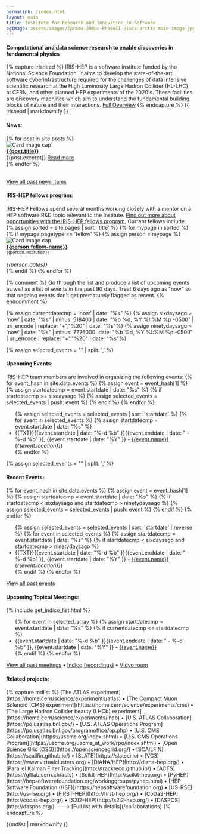 ```yaml
---
permalink: /index.html
layout: main
title: Institute for Research and Innovation in Software
bgimage: assets/images/Tprime-200pu-PhaseII-black-arctic-main-image.jpg
---
```


<div class="mainpage-all">
<div class="mainpage-main mainpage-container">
<div class="mainpage-intro mainpage-core">

<h4>Computational and data science research to enable discoveries in fundamental physics</h4>

{% capture irishead %}
IRIS-HEP is a software institute funded by the National Science Foundation. It aims to develop the state-of-the-art software cyberinfrastructure required for the challenges of data intensive scientific research at the High Luminosity Large Hadron Collider (HL-LHC) at CERN, and other planned HEP experiments of the 2020's. These facilities are discovery machines which aim to understand the fundamental building blocks of nature and their interactions. [Full Overview](/about/overview.html)
{% endcapture %}
{{ irishead | markdownify }}

</div>

<div class="mainpage-news mainpage-core">
<h4>News:</h4>

<div class="container-fluid">
  <div class="row">
    {% for post in site.posts %}
       <div class="card" style="width: 22rem;">
          <img class="card-img-top" src="{{post.postimage}}" alt="Card image cap">
          <div class="card-body d-flex flex-column">
            <div class="card-text">
               <b><a href="{{post.url}}">{{post.title}}</a></b>
            </div>
            <div class="card-text">{{post.excerpt}} <a href="{{post.url}}">Read more</a></div>
          </div>
       </div>
    {% endfor %}
  </div>
  <br>
</div>

<a href="/news.html">View all past news items</a>
</div>

<div class="mainpage-fellows mainpage-core">
<h4>IRIS-HEP fellows program:</h4>
IRIS-HEP Fellows spend several months working closely with a mentor on 
a HEP software R&D topic relevant to the Institute. 
<a href="/fellows.html">Find out more about opportunities with the IRIS-HEP fellows program.</a> Current fellows include:

<div class="container-fluid">
  <div class="row">
    {% assign sorted = site.pages | sort: 'title' %}
    {% for mypage in sorted %}
      {% if mypage.pagetype == 'fellow' %} 
         {% assign person = mypage %}
         <div class="card" style="width: 12rem;">
            <img class="card-img-top" src="{{person.photo}}" alt="Card image cap">
            <div class="card-body d-flex flex-column">
              <div class="card-text">
                 <b><a href="{{person.permalink}}">{{person.fellow-name}}</a></b><br>
                 <small>{{person.institution}}</small><br><br>
              </div>
              <div class="card-text mt-auto"><i>{{person.dates}}</i><br></div>
            </div>
         </div>
      {% endif %}
    {% endfor %}
  </div>
</div>
</div>
</div>

<div class="mainpage-sidebar mainpage-container">
<div class="mainpage-events manipage-core">

{% comment %}
Go through the list and produce a list of upcoming events as well as a 
list of events in the past 90 days. Treat 6 days ago as "now" so that
ongoing events don't get prematurely flagged as recent.
{% endcomment %}

{% assign currentdatecmp = 'now' | date: "%s" %}
{% assign sixdaysago = 'now' | date: "%s" | minus: 518400 | date: "%b %d, %Y %I:%M %p -0500" | uri_encode | replace: "+","%20" | date: "%s"%}
{% assign ninetydaysago = 'now' | date: "%s" | minus: 7776000| date: "%b %d, %Y %I:%M %p -0500" | uri_encode | replace: "+","%20" | date: "%s"%}

{% assign selected_events = "" | split: ',' %}
<h4>Upcoming Events:</h4>
IRIS-HEP team members are involved in organizing the following events:
{% for event_hash in site.data.events %}
  {% assign event = event_hash[1] %}
  {% assign startdatecmp = event.startdate | date: "%s" %}
  {% if startdatecmp >= sixdaysago %} 
     {% assign selected_events = selected_events | push: event %}
  {% endif %}
{% endfor %}

<ul>
{% assign selected_events = selected_events | sort: 'startdate' %}
{% for event in selected_events %}
  {% assign startdatecmp = event.startdate | date: "%s" %}
  <li> {{TXT}}{{event.startdate | date: "%-d %b" }}{{event.enddate | date: " - %-d %b" }}, {{event.startdate | date: "%Y" }} - <a href="{{event.meetingurl}}">{{event.name}}</a> (<i>{{event.location}}</i>)</li>
{% endfor %}
</ul>

{% assign selected_events = "" | split: ',' %}
<h4>Recent Events:</h4>
{% for event_hash in site.data.events  %}
  {% assign event = event_hash[1] %}
  {% assign startdatecmp = event.startdate | date: "%s" %}
  {% if startdatecmp < sixdaysago and startdatecmp > ninetydaysago %}
     {% assign selected_events = selected_events | push: event %}
  {% endif %}
{% endfor %}

<ul>
{% assign selected_events = selected_events | sort: 'startdate' | reverse %}
{% for event in selected_events  %}
  {% assign startdatecmp = event.startdate | date: "%s" %}
  {% if startdatecmp < sixdaysago and startdatecmp > ninetydaysago %}
  <li> {{TXT}}{{event.startdate | date: "%-d %b" }}{{event.enddate | date: " - %-d %b" }}, {{event.startdate | date: "%Y" }} - <a href="{{event.meetingurl}}">{{event.name}}</a> (<i>{{event.location}}</i>)</li>
  {% endif %}
{% endfor %}
</ul>
<a href="/events.html">View all past events</a>
</div>

<div class="mainpage-topical mainpage-core">

<h4>Upcoming Topical Meetings:</h4>
{% include get_indico_list.html %}
<ul>
{% for event in selected_array %}
  {% assign startdatecmp = event.startdate | date: "%s" %}
  {% if currentdatecmp <= startdatecmp %}
    <li>{{event.startdate | date: "%-d %b" }}{{event.enddate | date: " - %-d %b" }}, {{event.startdate | date: "%Y" }} - <a href="{{event.meetingurl}}">{{event.name}}</a></li>
  {% endif %}
{% endfor %}
</ul>

<a href="/topical.html">View all past meetings</a>
&bull;
<a href="https://indico.cern.ch/category/10570/">Indico</a> <a href="https://www.youtube.com/channel/UC8Dmx4MYjp6RQ9ngc58Ujmg/videos">(recordings)</a>
&bull;
<a href="https://vidyoportal.cern.ch/join/oT21qIc1id">Vidyo room</a>


</div>

<div class="mainpage-related mainpage-core">

<h4>Related projects:</h4>
{% capture mdlist %}
[The ATLAS experiment](https://home.cern/science/experiments/atlas) 
&bull; [The Compact Muon Solenoid (CMS) experiment](https://home.cern/science/experiments/cms) 
&bull; [The Large Hadron Collider beauty (LHCb) experiment](https://home.cern/science/experiments/lhcb)
&bull; [U.S. ATLAS Collaboration](https://po.usatlas.bnl.gov/)
&bull; [U.S. ATLAS Operations Program](https://po.usatlas.bnl.gov/programoffice/op.php)
&bull; [U.S. CMS Collaboration](https://uscms.org/index.shtml)
&bull; [U.S. CMS Operations Program](https://uscms.org/uscms_at_work/rpo/index.shtml)
&bull; [Open Science Grid (OSG)](https://opensciencegrid.org/)
&bull; [SCAILFIN](https://scailfin.github.io/)
&bull; [SLATE](https://slateci.io)
&bull; [VC3](https://www.virtualclusters.org)
&bull; [DIANA/HEP](http://diana-hep.org/) 
&bull; [Parallel Kalman Filter Tracking](http://trackreco.github.io/)
&bull; [ACTS](https://gitlab.cern.ch/acts)
&bull; [Scikit-HEP](http://scikit-hep.org)
&bull; [PyHEP](https://hepsoftwarefoundation.org/workinggroups/pyhep.html)
&bull; [HEP Software Foundation (HSF)](https://hepsoftwarefoundation.org)
&bull; [US-RSE](http://us-rse.org)
&bull; [FIRST-HEP](http://first-hep.org/)
&bull; [CoDaS-HEP](http://codas-hep.org/) 
&bull; [S2I2-HEP](http://s2i2-hep.org/)
&bull; [DASPOS](http://daspos.org/)
---&gt; [Full list with details](/collaborations)
{% endcapture %}

{{mdlist | markdownify }}

</div>
</div>
</div>
